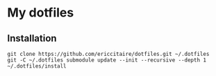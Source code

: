 # My dotfiles

## Installation

```
git clone https://github.com/ericcitaire/dotfiles.git ~/.dotfiles
git -C ~/.dotfiles submodule update --init --recursive --depth 1
~/.dotfiles/install
```